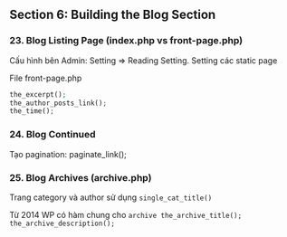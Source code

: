 ## Section 6: Building the Blog Section
### 23. Blog Listing Page (index.php vs front-page.php)
Cấu hình bên Admin: Setting => Reading Setting. Setting các static page

File front-page.php
```php
the_excerpt();
the_author_posts_link();
the_time();
```

### 24. Blog Continued
Tạo pagination: paginate_link();

### 25. Blog Archives (archive.php)
Trang category và author sử dụng `single_cat_title()`

Từ 2014 WP có hàm chung cho `archive the_archive_title();` `the_archive_description();`
